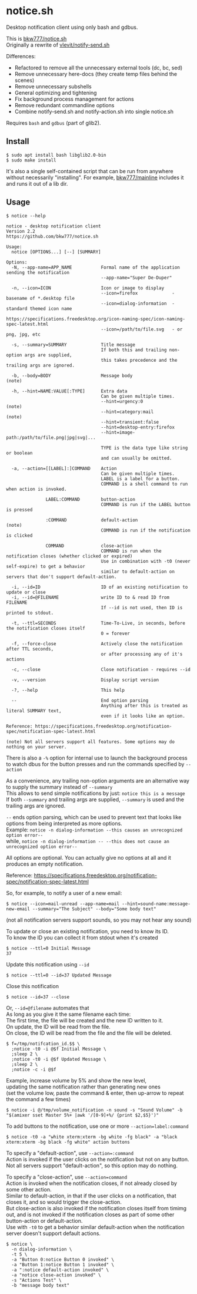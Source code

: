 # notice.sh

Desktop notification client using only bash and gdbus.

This is [bkw777/notice.sh](https://github.com/bkw777/notice.sh)  
Originally a rewrite of [vlevit/notify-send.sh](https://github.com/vlevit/notify-send.sh)

Differences:
* Refactored to remove all the unnecessary external tools (dc, bc, sed)
* Remove unnecessary here-docs (they create temp files behind the scenes)
* Remove unnecessary subshells
* General optimizing and tightening
* Fix background process management for actions
* Remove redundant commandline options
* Combine notify-send.sh and notify-action.sh into single notice.sh

Requires `bash` and `gdbus` (part of glib2).

## Install
```
$ sudo apt install bash libglib2.0-bin
$ sudo make install
```
It's also a single self-contained script that can be run from anywhere without necessarily "installing". For example, [bkw777/mainline](https://github.com/bkw777/mainline) includes it and runs it out of a lib dir.

## Usage
```
$ notice --help

notice - desktop notification client
Version 2.2
https://github.com/bkw777/notice.sh

Usage:
  notice [OPTIONS...] [--] [SUMMARY]

Options:
  -N, --app-name=APP_NAME           Formal name of the application sending the notification
                                    --app-name="Super De-Duper"

  -n, --icon=ICON                   Icon or image to display
                                    --icon=firefox             - basename of *.desktop file
                                    --icon=dialog-information  - standard themed icon name
                                      https://specifications.freedesktop.org/icon-naming-spec/icon-naming-spec-latest.html
                                    --icon=/path/to/file.svg   - or png, jpg, etc

  -s, --summary=SUMMARY             Title message
                                    If both this and trailing non-option args are supplied,
                                    this takes precedence and the trailing args are ignored.

  -b, --body=BODY                   Message body                        (note)

  -h, --hint=NAME:VALUE[:TYPE]      Extra data
                                    Can be given multiple times.
                                    --hint=urgency:0                    (note)
                                    --hint=category:mail                (note)
                                    --hint=transient:false
                                    --hint=desktop-entry:firefox
                                    --hint=image-path:/path/to/file.png|jpg|svg|...

                                    TYPE is the data type like string or boolean
                                    and can usually be omitted.

  -a, --action=[[LABEL]:]COMMAND    Action
                                    Can be given multiple times.
                                    LABEL is a label for a button.
                                    COMMAND is a shell command to run when action is invoked.

               LABEL:COMMAND        button-action
                                    COMMAND is run if the LABEL button is pressed

               :COMMAND             default-action                      (note)
                                    COMMAND is run if the notification is clicked

               COMMAND              close-action
                                    COMMAND is run when the notification closes (whether clicked or expired)
                                    Use in combination with -t0 (never self-expire) to get a behavior
                                    similar to default-action on servers that don't support default-action.

  -i, --id=ID                       ID of an existing notification to update or close
  -i, --id=@FILENAME                write ID to & read ID from FILENAME
                                    If --id is not used, then ID is printed to stdout.

  -t, --ttl=SECONDS                 Time-To-Live, in seconds, before the notification closes itself
                                    0 = forever

  -f, --force-close                 Actively close the notification after TTL seconds,
                                    or after processing any of it's actions

  -c, --close                       Close notification - requires --id

  -v, --version                     Display script version

  -?, --help                        This help

  --                                End option parsing
                                    Anything after this is treated as literal SUMMARY text,
                                    even if it looks like an option.

Reference: https://specifications.freedesktop.org/notification-spec/notification-spec-latest.html

(note) Not all servers support all features. Some options may do nothing on your server.
```

There is also a `-%` option for internal use to launch the background process to watch dbus for the button presses and run the commands specified by `--action`

As a convenience, any trailing non-option arguments are an alternative way to supply the summary instead of `--summary`  
This allows to send simple notifications by just: `notice this is a message`  
If both `--summary` and trailing args are supplied, `--summary` is used and the trailing args are ignored.

`--` ends option parsing, which can be used to prevent text that looks like options from being interpreted as more options.  
Example: `notice -n dialog-information --this causes an unrecognized option error--`  
while, `notice -n dialog-information -- --this does not cause an unrecognized option error--`  

All options are optional. You can actually give no options at all and it produces an empty notification.

Reference: https://specifications.freedesktop.org/notification-spec/notification-spec-latest.html

So, for example, to notify a user of a new email:
```
$ notice --icon=mail-unread --app-name=mail --hint=sound-name:message-new-email --summary="The Subject" --body="Some body text"
```
(not all notification servers support sounds, so you may not hear any sound)

To update or close an existing notification, you need to know its ID.  
To know the ID you can collect it from stdout when it's created
```
$ notice --ttl=0 Initial Message
37
```

Update this notification using `--id`
```
$ notice --ttl=0 --id=37 Updated Message
```

Close this notification
```
$ notice --id=37 --close
```

Or, `--id=@filename` automates that  
As long as you give it the same filename each time:  
The first time, the file will be created and the new ID written to it.  
On update, the ID will be read from the file.  
On close, the ID will be read from the file and the file will be deleted.
```
$ f=/tmp/notifcation_id.$$ \
  ;notice -t0 -i @$f Initial Message \
  ;sleep 2 \
  ;notice -t0 -i @$f Updated Message \
  ;sleep 2 \
  ;notice -c -i @$f
```

Example, increase volume by 5% and show the new level,  
updating the same notification rather than generating new ones  
(set the volume low, paste the command & enter, then up-arrow to repeat the command a few times)
```
$ notice -i @/tmp/volume_notification -n sound -s "Sound Volume" -b "$(amixer sset Master 5%+ |awk '/[0-9]+%/ {print $2,$5}')"
```

To add buttons to the notification, use one or more `--action=label:command`
```
$ notice -t0 -a "white xterm:xterm -bg white -fg black" -a "black xterm:xterm -bg black -fg white" action buttons
```

To specify a "default-action", use `--action=:command`  
Action is invoked if the user clicks on the notification but not on any button.  
Not all servers support "default-action", so this option may do nothing.

To specify a "close-action", use `--action=command`  
Action is invoked when the notification closes, if not already closed by some other action.  
Similar to default-action, in that if the user clicks on a notification, that closes it, and so would trigger the close-action.  
But close-action is also invoked if the notification closes itself from timimg out, and is not invoked if the notification closes as part of some other button-action or default-action.  
Use with `-t0` to get a behavior similar default-action when the notification server doesn't support default actions.
```
$ notice \
  -n dialog-information \
  -t 5 \
  -a "Button 0:notice Button 0 invoked" \
  -a "Button 1:notice Button 1 invoked" \
  -a ":notice default-action invoked" \
  -a "notice close-action invoked" \
  -s "Actions Test" \
  -b "message body text"
```
